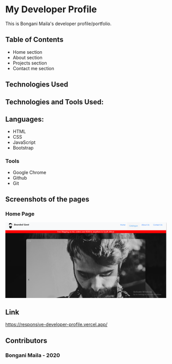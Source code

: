 # My Developer Profile 

This is Bongani Maila's developer profile/portfolio. 

## Table of Contents

- Home section
- About section
- Projects section
- Contact me section


## Technologies Used

## Technologies and Tools Used:

## Languages:

- HTML
- CSS
- JavaScript
- Bootstrap



### Tools

- Google Chrome
- Github
- Git

## Screenshots of the pages

### Home Page
![](https://github.com/BonganiMaila/Bearded-Gent-online-store-/blob/master/Images/index.png)



## Link
https://responsive-developer-profile.vercel.app/

## Contributors

### Bongani Maila - 2020
